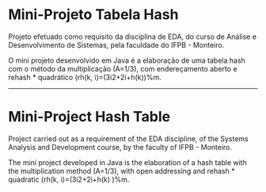 ﻿<h1>Mini-Projeto Tabela Hash</h1>

Projeto efetuado como requisito da disciplina de EDA, do curso de Análise e Desenvolvimento de Sistemas, pela faculdade do IFPB - Monteiro.

O mini projeto desenvolvido em Java é a elaboração de uma tabela hash com o método da multiplicação (A=1/3), com endereçamento aberto e rehash * quadrático (rh(k, i)=(3i2+2i+h(k))%m.


<hr>

<h1>Mini-Project Hash Table</h1>

Project carried out as a requirement of the EDA discipline, of the Systems Analysis and Development course, by the faculty of IFPB - Monteiro.

The mini project developed in Java is the elaboration of a hash table with the multiplication method (A=1/3), with open addressing and rehash * quadratic (rh(k, i)=(3i2+2i+h(k) )%m.



